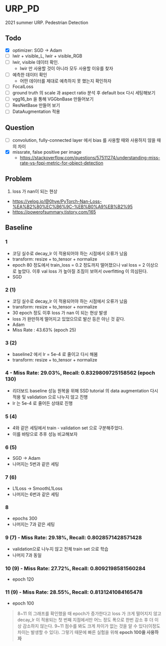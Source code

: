 # URP_PD
2021 summer URP. Pedestrian Detection

## Todo
- [x] optimizer: SGD -> Adam
- [ ] lwir + visible_L, lwir + visible_RGB
- [ ] lwir, visible 데이터 확인.
  - lwir 만 사용할 것이 아니라 모두 사용할 이유를 찾자
- [ ] 예측한 데이터 확인
  - 어떤 데이터를 제대로 예측하지 못 했는지 확인하자
- [ ] FocalLoss
- [ ] ground truth 의 scale 과 aspect ratio 분석 후 default box 다시 세팅해보기
- [ ] vgg16_bn 을 통해 VGGbnBase 만들어보기
- [ ] ResNetBase 만들어 보기
- [ ] DataAugmentation 적용

## Question
- [ ] convolution, fully-connected layer 에서 bias 를 사용할 때와 사용하지 않을 때의 차이
- [x] missrate, false positive per image
  - https://stackoverflow.com/questions/57511274/understanding-miss-rate-vs-fppi-metric-for-object-detection
## Problem
1. loss 가 nan이 되는 현상
- https://velog.io/@0hye/PyTorch-Nan-Loss-%EA%B2%80%EC%B6%9C-%EB%B0%A9%EB%B2%95
- https://powerofsummary.tistory.com/165

## Baseline

### 1
- 코딩 실수로 decay_lr 이 적용되어야 하는 시점에서 오류가 났음
- transform: resize + to_tensor + normalize
- epoch 80 정도에서 train_loss = 0.2 정도까지 떨어졌으나 val loss = 2 이상으로 높았다. 이후 val loss 가 높아질 조짐이 보여서 overfitting 이 의심된다.
- SGD

### 2 (1)
- 코딩 실수로 decay_lr 이 적용되어야 하는 시점에서 오류가 났음
- transform: resize + to_tensor + normalize
- 30 epoch 정도 이후 loss 가 nan 이 되는 현상 발생
- loss 가 완만하게 떨어지고 있었으므로 발산 등은 아닌 것 같다.
- Adam
- Miss Rate : 43.63% (epoch 25)

### 3 (2)
- baseline2 에서 lr = 5e-4 로 줄이고 다시 해봄
- transform: resize + to_tensor + normalize

### 4 - Miss Rate: 29.03%, Recall: 0.8329809725158562 (epoch 130)
- 리더보드 baseline 성능 원복을 위해 SSD tutorial 의 data augmentation 다시 적용 및 validation 으로 나누지 않고 진행
- lr 는 5e-4 로 줄어든 상태로 진행


### 5 (4)
- 4와 같은 세팅에서 train - validation set 으로 구분해주었다.
- 이를 바탕으로 추후 성능 비교해보자

### 6 (5)
- SGD -> Adam
- 나머지는 5번과 같은 세팅

### 7 (6)
- L1Loss -> SmoothL1Loss
- 나머지는 6번과 같은 세팅

### 8
- epochs 300
- 나머지는 7과 같은 세팅

### 9 (7) - Miss Rate: 29.18%, Recall: 0.8028571428571428
- validation으로 나누지 않고 전체 train set 으로 학습
- 나머지 7과 동일

### 10 (9) - Miss Rate: 27.72%, Recall: 0.8092198581560284
- epoch 120

### 11 (9) - Miss Rate: 28.55%, Recall: 0.8131241084165478
- epoch 100
> 8~11 의 그래프를 확인했을 때 epoch가 증가한다고 loss 가 크게 떨어지지 않고 decay_lr 이 적용되는 첫 번째 지점에서만 어느 정도 폭으로 한번 감소 후 더 이상 감소하지 않는다. 9~11 점수를 봐도 크게 차이가 없는 것을 알 수 있다(이정도 차이는 발생할 수 있다). 그렇기 때문에 빠른 실험을 위해 **epoch 100을 사용하자**